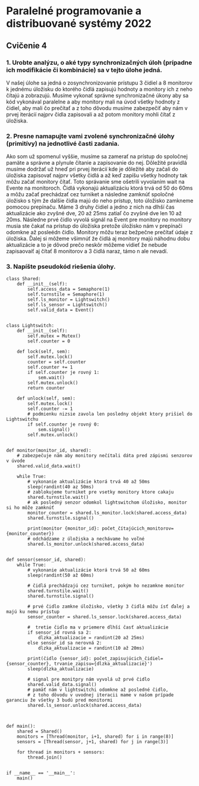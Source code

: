 # Paralelné programovanie a distribuované systémy 2022

## Cvičenie 4

### 1. Urobte analýzu, o aké typy synchronizačných úloh (prípadne ich modifikácie či kombinácie) sa v tejto úlohe jedná.

V našej úlohe sa jedná o zosynchronizovanie prístupu 3 čidiel a 8 monitorov k jednému úložisku do ktorého čidlá zapisujú hodnoty a monitory ich z neho čítajú a zobrazujú. Musíme vykonať správne synchronizačné úkony aby sa kód vykonával paralelne a aby monitory mali na úvod všetky hodnoty z čidiel, aby mali čo prečítať a z toho dôvodu musíme zabezpečiť aby nám v prvej iterácií najprv čidla zapisovali a až potom monitory mohli čítať z úložiska.

### 2. Presne namapujte vami zvolené synchronizačné úlohy (primitívy) na jednotlivé časti zadania.

Ako som už spomenul vyššie, musíme sa zamerať na prístup do spoločnej pamäte a správne a plynule čítanie a zapisovanie do nej. 
Dôležité pravidlá musíme dodržať už hneď pri prvej iterácií kde je dôležité aby začali do úložiska zapisovať najprv všetky čidlá a až keď zapíšu všetky hodnoty tak môžu začať monitory čítať. Toto správanie sme ošetrili vyvolaním wait na Evente na monitoroch. Čidlá vykonajú aktualizáciu ktorá trvá od 50 do 60ms a môžu začať prechádzať cez turniket a následne zamknúť spoločné úložisko s tým že dalšie čidla majú do neho prístup, toto úložisko zamkneme pomocou prepínaču. Máme 3 druhy čidiel a jedno z nich na dlhší čas aktualizácie ako zvyšné dve, 20 až 25ms zatiaľ čo zvyšné dve len 10 až 20ms. Následne prvé čidlo vyvolá signál na Event pre monitory no monitory musia ste čakať na prístup do úložiska pretože úložisko nám v prepínači odomkne až posleédn čidlo. Monitory môžu teraz bežpečne prečítať údaje z úložiska. Ďalej si môžeme všimnúť že čidlá aj monitory majú náhodnu dobu aktualizácie a to je dôvod prečo neskôr môžeme vidieť že nebude zapisaovaíť aj čítať 8 monitorov a 3 čidlá naraz, támo n ale nevadí.

### 3. Napíšte pseudokód riešenia úlohy.

```
class Shared:
    def __init__(self):
        self.access_data = Semaphore(1)
        self.turnstile = Semaphore(1)
        self.ls_monitor = Lightswitch()
        self.ls_sensor = Lightswitch()
        self.valid_data = Event()


class Lightswitch:
    def __init__(self):
        self.mutex = Mutex()
        self.counter = 0

    def lock(self, sem):
        self.mutex.lock()
        counter = self.counter
        self.counter += 1
        if self.counter je rovný 1:
            sem.wait()
        self.mutex.unlock()
        return counter

    def unlock(self, sem):
        self.mutex.lock()
        self.counter -= 1
        # podmienku nizsie zavola len posledny objekt ktory prišiel do Lightswitchu
        if self.counter je rovný 0:
            sem.signal()  
        self.mutex.unlock()


def monitor(monitor_id, shared):
    # zabezpečuje nám aby monitory nečítali dáta pred zápismi senzorov v úvode
    shared.valid_data.wait() 

    while True:
        # vykonanie aktualizácie ktorá trvá 40 až 50ms
        sleep(randint(40 az 50ms)
        # zablokujeme turniket pre vsetky monitory ktore cakaju
        shared.turnstile.wait()
        # ak posledný senzor odomkol lightswitchom úložisko, monitor si ho môže zamknúť
        monitor_counter = shared.ls_monitor.lock(shared.access_data)
        shared.turnstile.signal()

        print(monitor {monitor_id}: počet_čítajúcich_monitorov={monitor_counter})
        # odchádzame z úložiska a nechávame ho voľné
        shared.ls_monitor.unlock(shared.access_data)


def sensor(sensor_id, shared):
    while True:
        # vykonanie aktualizácie ktorá trvá 50 až 60ms
        sleep(randint(50 až 60ms)

        # čidlá prechádzajú cez turniket, pokým ho nezamkne monitor
        shared.turnstile.wait()
        shared.turnstile.signal()

        # prvé čidlo zamkne úložisko, všetky 3 čidlá môžu ísť ďalej a majú ku nemu prístup
        sensor_counter = shared.ls_sensor.lock(shared.access_data)

        #  tretie čidlo ma v priemere dlhší časť aktualizácie
        if sensor_id rovná sa 2:
            dlzka_aktualizacie = randint(20 až 25ms)
        else sensor_id sa nerovná 2:
            dlzka_aktualizacie = randint(10 až 20ms)

        print(čidlo {sensor_id}: počet_zapisujúcich_čidiel={sensor_counter}, trvanie_zapisu={dlzka_aktualizacie}')
        sleep(dlzka_aktualizacie)

        # signal pre monitpry nám vyvolá už prvé čidlo
        shared.valid_data.signal() 
        # pamäť nám v lightswitchi odomkne až posledné čidlo, 
        # z toho dôvodu v uvodnej iteracii mame v našom prípade garanciu že všetky 3 budú pred monitormi
        shared.ls_sensor.unlock(shared.access_data)



def main():
    shared = Shared()
    monitors = [Thread(monitor, i+1, shared) for i in range(8)]
    sensors = [Thread(sensor, j+1, shared) for j in range(3)]

    for thread in monitors + sensors:
        thread.join()


if __name__ == '__main__':
    main()
```
